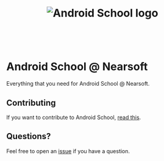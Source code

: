 <h1 align="center">
  <br>
  <img src="https://rawgit.com/Nearsoft/androidschool/master/media/logo.png" alt="Android School logo">
  <br>
  <br>
  <br>
</h1>

# Android School @ Nearsoft

Everything that you need for Android School @ Nearsoft.

## Contributing

If you want to contribute to Android School, [read this](docs/i_want_to_help.md).

## Questions?

Feel free to open an [issue](https://github.com/Nearsoft/androidschool/issues) if you have a question.
